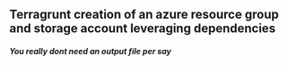 ## Terragrunt creation of an azure resource group and storage account leveraging dependencies
##### You really dont need an output file per say 
